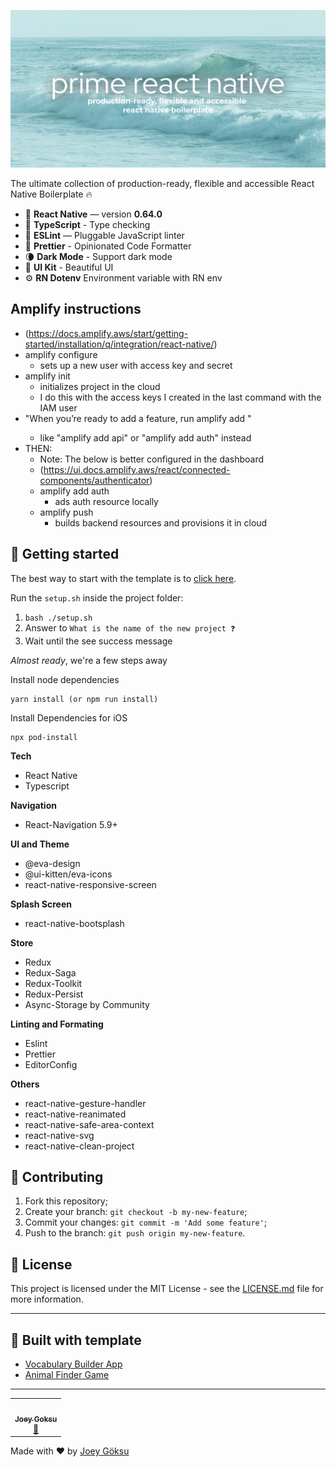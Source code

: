 <p align="center">
  <img src="./showcase/prime-react-native.jpg" width="750">
</p>

The ultimate collection of production-ready, flexible and accessible React Native Boilerplate 🔥

- 📱 **React Native** — version **0.64.0**
- 🎉 **TypeScript** - Type checking
- 📏 **ESLint** — Pluggable JavaScript linter
- 💖 **Prettier** - Opinionated Code Formatter
- 🌘 **Dark Mode** - Support dark mode
- 🌆 **UI Kit** - Beautiful UI
- ⚙️ **RN Dotenv** Environment variable with RN env

## Amplify instructions
- (https://docs.amplify.aws/start/getting-started/installation/q/integration/react-native/)
- amplify configure
    - sets up a new user with access key and secret
- amplify init
    - initializes project in the cloud
    - I do this with the access keys I created in the last command with the IAM user
- "When you’re ready to add a feature, run amplify add <category>"
    - like "amplify add api" or "amplify add auth" instead
- THEN:
    - Note: The below is better configured in the dashboard
    - (https://ui.docs.amplify.aws/react/connected-components/authenticator)
    - amplify add auth
        - ads auth resource locally
    - amplify push
        - builds backend resources and provisions it in cloud

## 🚀 Getting started

The best way to start with the template is to [click here](https://github.com/joeygoksu/awardspredictionapp/generate).

Run the `setup.sh` inside the project folder:

1. `bash ./setup.sh`
2. Answer to `What is the name of the new project ❓`
3. Wait until the see success message

_Almost ready_, we're a few steps away

Install node dependencies

```yarn
yarn install (or npm run install)
```

Install Dependencies for iOS

```
npx pod-install
```

**Tech**

- React Native
- Typescript

**Navigation**

- React-Navigation 5.9+

**UI and Theme**

- @eva-design
- @ui-kitten/eva-icons
- react-native-responsive-screen

**Splash Screen**

- react-native-bootsplash

**Store**

- Redux
- Redux-Saga
- Redux-Toolkit
- Redux-Persist
- Async-Storage by Community

**Linting and Formating**

- Eslint
- Prettier
- EditorConfig

**Others**

- react-native-gesture-handler
- react-native-reanimated
- react-native-safe-area-context
- react-native-svg
- react-native-clean-project

## 🤝 Contributing

1. Fork this repository;
2. Create your branch: `git checkout -b my-new-feature`;
3. Commit your changes: `git commit -m 'Add some feature'`;
4. Push to the branch: `git push origin my-new-feature`.

## 📝 License

This project is licensed under the MIT License - see the [LICENSE.md](LICENSE.md) file for more information.

---

## 🌸 Built with template

- [Vocabulary Builder App](https://github.com/joeygoksu/VocabularyBuilderApp)
- [Animal Finder Game](https://github.com/joeygoksu/AnimalFinderGame)

---

<!-- ALL-CONTRIBUTORS-LIST:START - Do not remove or modify this section -->

<table>
  <tr>
    <td align="center"><a href="https://joeygoksu.com"><img src="https://avatars.githubusercontent.com/u/6523823?v=3?s=100" width="100px;" alt=""/><br /><sub><b>Joey Goksu</b></sub></a><br />
    <a href="https://joeygoksu.com/aboutme" title="About me">📖</a>
    </td>
</table>

<!-- ALL-CONTRIBUTORS-LIST:END -->

Made with ♥ by <a href="https://joeygoksu.com/">Joey Göksu</a>
